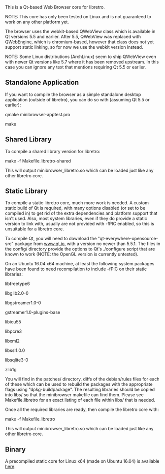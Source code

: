 This is a Qt-based Web Browser core for libretro.

NOTE: This core has only been tested on Linux and is not guaranteed to work on any other platform yet.

The browser uses the webkit-based QWebView class which is available in Qt versions 5.5 and earlier. After 5.5, QWebView was replaced with QWebEngine, which is chromium-based, however that class does not yet support static linking, so for now we use the webkit version instead.

NOTE: Some Linux distributions (ArchLinux) seem to ship QWebView even with newer Qt versions like 5.7 where it has been removed upstream. In this case you can ignore any text that mentions requiring Qt 5.5 or earlier.

Standalone Application
--------

If you want to compile the browser as a simple standalone desktop application (outside of libretro), you can do so with (assuming Qt 5.5 or earlier):

qmake minibrowser-apptest.pro

make

Shared Library
--------

To compile a shared library version for libretro:

make -f Makefile.libretro-shared

This will output minibrowser_libretro.so which can be loaded just like any other libretro core.

Static Library
--------

To compile a static libretro core, much more work is needed. A custom static build of Qt is required, with many options disabled (or set to be compiled in) to get rid of the extra dependencies and platform support that isn't used. Also, most system libraries, even if they do provide a static version to link with, usually are not provided with -fPIC enabled, so this is unsuitable for a libretro core.

To compile Qt, you will need to download the "qt-everywhere-opensource-src" package from www.qt.io, with a version no newer than 5.5.1. The files in the config/ directory provide the options to Qt's ./configure script that are known to work (NOTE: the OpenGL version is currently untested).

On an Ubuntu 16.04 x64 machine, at least the following system packages have been found to need recompilation to include -fPIC on their static libraries:

libfreetype6

libglib2.0-0

libgstreamer1.0-0

gstreamer1.0-plugins-base

libicu55

libpcre3

libxml2

libssl1.0.0

libsqlite3-0

zlib1g

You will find in the patches/ directory, diffs of the debian/rules files for each of these which can be used to rebuild the packages with the appropriate flags using "dpkg-buildpackage". The resulting libraries should be copied into libs/ so that the minibrowser makefile can find them. Please see Makefile.libretro for an exact listing of each file within libs/ that is needed.

Once all the required libraries are ready, then compile the libretro core with:

make -f Makefile.libretro

This will output minibrowser_libretro.so which can be loaded just like any other libretro core.

Binary
--------

A precompiled static core for Linux x64 (made on Ubuntu 16.04) is available [here](http://buildbot.fiveforty.net/minibrowser_libretro.so).
